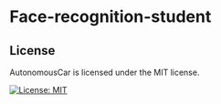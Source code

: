 # Face-recognition-student

## License

AutonomousCar is licensed under the MIT license.

[![License: MIT](https://img.shields.io/badge/License-MIT-yellow.svg)](https://opensource.org/licenses/MIT)
